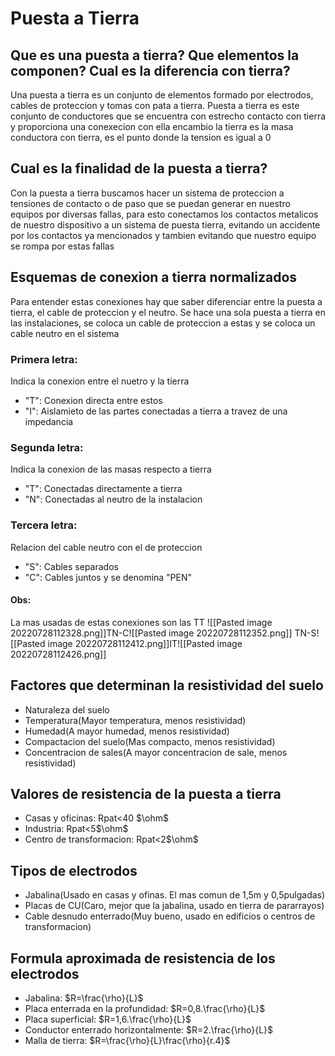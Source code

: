 # Puesta a Tierra


## Que es una puesta a tierra? Que elementos la componen? Cual es la diferencia con tierra? 
Una puesta a tierra es un conjunto de elementos formado por electrodos, cables de proteccion y tomas con pata a tierra. Puesta a tierra es este conjunto de conductores que se encuentra con estrecho contacto con tierra y proporciona una conexecion con ella encambio la tierra es la masa conductora con tierra, es el punto donde la tension es igual a 0



## Cual es la finalidad de la puesta a tierra? 
Con la puesta a tierra buscamos hacer un sistema de proteccion a tensiones de contacto o de paso que se puedan generar en nuestro equipos por diversas fallas, para esto conectamos los contactos metalicos de nuestro dispositivo a un sistema de puesta tierra, evitando un accidente por los contactos ya mencionados y tambien evitando que nuestro equipo se rompa por estas fallas




## Esquemas de conexion a tierra normalizados 
Para entender estas conexiones hay que saber diferenciar entre la puesta a tierra, el cable de proteccion y el neutro. Se hace una sola puesta a tierra en las instalaciones, se coloca un cable de proteccion a estas y se coloca un cable neutro en el sistema
### Primera letra:
Indica la conexion entre el nuetro y la tierra
- "T": Conexion directa entre estos
- "I": Aislamieto de las partes conectadas a tierra a travez de una impedancia
### Segunda letra:
Indica la conexion de las masas respecto a tierra
- "T": Conectadas directamente a tierra
- "N": Conectadas al neutro de la instalacion
### Tercera letra:
Relacion del cable neutro con el de proteccion
- "S": Cables separados
- "C": Cables juntos y se denomina "PEN"
#### Obs:
La mas usadas de estas conexiones son las TT
![[Pasted image 20220728112328.png]]TN-C![[Pasted image 20220728112352.png]]
TN-S![[Pasted image 20220728112412.png]]IT![[Pasted image 20220728112426.png]]




## Factores que determinan la resistividad del suelo 
- Naturaleza del suelo 
- Temperatura(Mayor temperatura, menos resistividad)
- Humedad(A mayor humedad, menos resistividad)
- Compactacion del suelo(Mas compacto, menos resistividad)
- Concentracion de sales(A mayor concentracion de sale, menos resistividad)




## Valores de resistencia de la puesta a tierra 
- Casas y oficinas: Rpat<40 $\ohm$ 
- Industria: Rpat<5$\ohm$
- Centro de transformacion: Rpat<2$\ohm$




## Tipos de electrodos 
- Jabalina(Usado en casas y ofinas. El mas comun de 1,5m y 0,5pulgadas)
- Placas de CU(Caro, mejor que la jabalina, usado en tierra de pararrayos)
- Cable desnudo enterrado(Muy bueno, usado en edificios o centros de transformacion)




## Formula aproximada de resistencia de los electrodos 
- Jabalina: $R=\frac{\rho}{L}$  
- Placa enterrada en la profundidad: $R=0,8.\frac{\rho}{L}$
- Placa superficial: $R=1,6.\frac{\rho}{L}$
- Conductor enterrado horizontalmente: $R=2.\frac{\rho}{L}$
- Malla de tierra: $R=\frac{\rho}{L}\frac{\rho}{r.4}$


